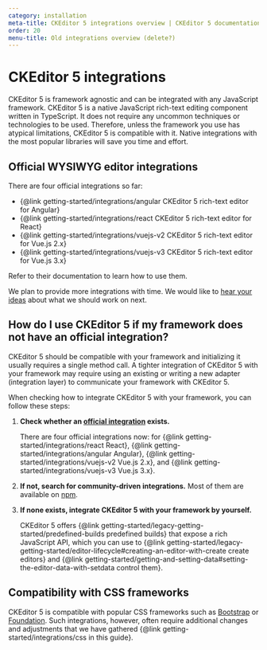 ```yaml
---
category: installation
meta-title: CKEditor 5 integrations overview | CKEditor 5 documentation
order: 20
menu-title: Old integrations overview (delete?)
---
```


# CKEditor&nbsp;5 integrations

CKEditor&nbsp;5 is framework agnostic and can be integrated with any JavaScript framework. CKEditor&nbsp;5 is a native JavaScript rich-text editing component written in TypeScript. It does not require any uncommon techniques or technologies to be used. Therefore, unless the framework you use has atypical limitations, CKEditor&nbsp;5 is compatible with it. Native integrations with the most popular libraries will save you time and effort.

## Official WYSIWYG editor integrations

There are four official integrations so far:

* {@link getting-started/integrations/angular CKEditor&nbsp;5 rich-text editor for Angular}
* {@link getting-started/integrations/react CKEditor&nbsp;5 rich-text editor for React}
* {@link getting-started/integrations/vuejs-v2 CKEditor&nbsp;5 rich-text editor for Vue.js 2.x}
* {@link getting-started/integrations/vuejs-v3 CKEditor&nbsp;5 rich-text editor for Vue.js 3.x}

Refer to their documentation to learn how to use them.

We plan to provide more integrations with time. We would like to [hear your ideas](https://github.com/ckeditor/ckeditor5/issues/1002) about what we should work on next.

## How do I use CKEditor&nbsp;5 if my framework does not have an official integration?

CKEditor&nbsp;5 should be compatible with your framework and initializing it usually requires a single method call. A tighter integration of CKEditor&nbsp;5 with your framework may require using an existing or writing a new adapter (integration layer) to communicate your framework with CKEditor&nbsp;5.

When checking how to integrate CKEditor&nbsp;5 with your framework, you can follow these steps:

1. **Check whether an [official integration](#official-wysiwyg-editor-integrations) exists.**

	There are four official integrations now: for {@link getting-started/integrations/react React}, {@link getting-started/integrations/angular Angular}, {@link getting-started/integrations/vuejs-v2 Vue.js 2.x}, and {@link getting-started/integrations/vuejs-v3 Vue.js 3.x}.
2. **If not, search for community-driven integrations.** Most of them are available on [npm](https://www.npmjs.com/).
3. **If none exists, integrate CKEditor&nbsp;5 with your framework by yourself.**

	CKEditor&nbsp;5 offers {@link getting-started/legacy-getting-started/predefined-builds predefined builds} that expose a rich JavaScript API, which you can use to {@link getting-started/legacy-getting-started/editor-lifecycle#creating-an-editor-with-create create editors} and {@link getting-started/getting-and-setting-data#setting-the-editor-data-with-setdata control them}.

## Compatibility with CSS frameworks

CKEditor&nbsp;5 is compatible with popular CSS frameworks such as [Bootstrap](https://getbootstrap.com/) or [Foundation](https://get.foundation/). Such integrations, however, often require additional changes and adjustments that we have gathered {@link getting-started/integrations/css in this guide}.
